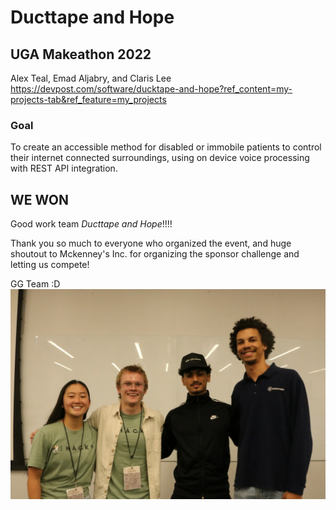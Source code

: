 # Ducttape and Hope

## UGA Makeathon 2022

Alex Teal, Emad Aljabry, and Claris Lee
https://devpost.com/software/ducktape-and-hope?ref_content=my-projects-tab&ref_feature=my_projects 

### Goal

To create an accessible method for disabled or immobile patients to control
their internet connected surroundings, using on device voice processing with
REST API integration.

## WE WON

Good work team _Ducttape and Hope_!!!!

Thank you so much to everyone who organized the event, and huge shoutout to
Mckenney's Inc. for organizing the sponsor challenge and letting us compete!

GG Team :D
![Group pic + McKenney's Inc. Employee](./media/image.jpg)
